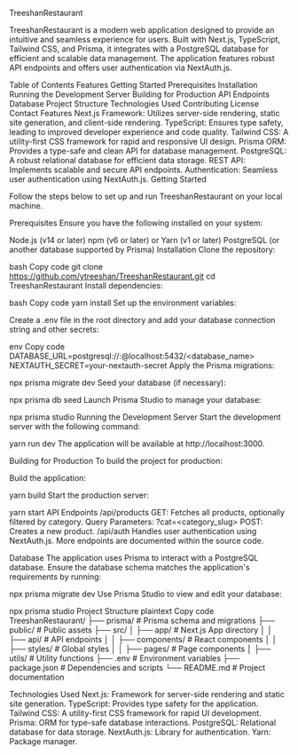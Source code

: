 TreeshanRestaurant

TreeshanRestaurant is a modern web application designed to provide an intuitive and seamless experience for users. Built with Next.js, TypeScript, Tailwind CSS, and Prisma, it integrates with a PostgreSQL database for efficient and scalable data management. The application features robust API endpoints and offers user authentication via NextAuth.js.

Table of Contents
  Features
  Getting Started
  Prerequisites
  Installation
  Running the Development Server
  Building for Production
  API Endpoints
  Database
  Project Structure
  Technologies Used
  Contributing
  License
  Contact
  Features
Next.js Framework: Utilizes server-side rendering, static site generation, and client-side rendering.
TypeScript: Ensures type safety, leading to improved developer experience and code quality.
Tailwind CSS: A utility-first CSS framework for rapid and responsive UI design.
Prisma ORM: Provides a type-safe and clean API for database management.
PostgreSQL: A robust relational database for efficient data storage.
REST API: Implements scalable and secure API endpoints.
Authentication: Seamless user authentication using NextAuth.js.
Getting Started

Follow the steps below to set up and run TreeshanRestaurant on your local machine.

Prerequisites
Ensure you have the following installed on your system:

Node.js (v14 or later)
npm (v6 or later) or Yarn (v1 or later)
PostgreSQL (or another database supported by Prisma)
Installation
Clone the repository:

bash
Copy code
git clone https://github.com/ytreeshan/TreeshanRestaurant.git
cd TreeshanRestaurant
Install dependencies:

bash
Copy code
yarn install
Set up the environment variables:

Create a .env file in the root directory and add your database connection string and other secrets:

env
Copy code
DATABASE_URL=postgresql://<username>:<password>@localhost:5432/<database_name>
NEXTAUTH_SECRET=your-nextauth-secret
Apply the Prisma migrations:


npx prisma migrate dev
Seed your database (if necessary):


npx prisma db seed
Launch Prisma Studio to manage your database:

npx prisma studio
Running the Development Server
Start the development server with the following command:


yarn run dev
The application will be available at http://localhost:3000.

Building for Production
To build the project for production:

Build the application:

yarn build
Start the production server:


yarn start
API Endpoints
/api/products
GET: Fetches all products, optionally filtered by category.
Query Parameters: ?cat=<category_slug>
POST: Creates a new product.
/api/auth
Handles user authentication using NextAuth.js.
More endpoints are documented within the source code.

Database
The application uses Prisma to interact with a PostgreSQL database. Ensure the database schema matches the application's requirements by running:


npx prisma migrate dev
Use Prisma Studio to view and edit your database:


npx prisma studio
Project Structure
plaintext
Copy code
TreeshanRestaurant/
├── prisma/                   # Prisma schema and migrations
├── public/                   # Public assets
├── src/
│   ├── app/                  # Next.js App directory
│   │   ├── api/              # API endpoints
│   │   ├── components/       # React components
│   │   ├── styles/           # Global styles
│   │   ├── pages/            # Page components
│   ├── utils/                # Utility functions
├── .env                      # Environment variables
├── package.json              # Dependencies and scripts
└── README.md                 # Project documentation


Technologies Used
Next.js: Framework for server-side rendering and static site generation.
TypeScript: Provides type safety for the application.
Tailwind CSS: A utility-first CSS framework for rapid UI development.
Prisma: ORM for type-safe database interactions.
PostgreSQL: Relational database for data storage.
NextAuth.js: Library for authentication.
Yarn: Package manager.

